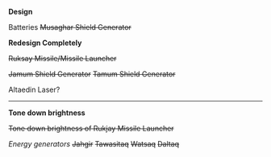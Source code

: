 **Design**

Batteries
~~Musaghar Shield Generator~~

**Redesign Completely**

~~Ruksay Missile/Missile Launcher~~

~~Jamum Shield Generator~~
~~Tamum Shield Generator~~

Altaedin Laser?

------

**Tone down brightness**

~~Tone down brightness of Rukjay Missile Launcher~~

_Energy generators_
~~Jahgir~~
~~Tawasitaq~~
~~Watsaq~~
~~Daltaq~~